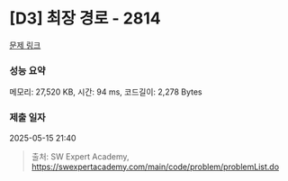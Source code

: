# [D3] 최장 경로 - 2814 

[문제 링크](https://swexpertacademy.com/main/code/problem/problemDetail.do?contestProbId=AV7GOPPaAeMDFAXB) 

### 성능 요약

메모리: 27,520 KB, 시간: 94 ms, 코드길이: 2,278 Bytes

### 제출 일자

2025-05-15 21:40



> 출처: SW Expert Academy, https://swexpertacademy.com/main/code/problem/problemList.do
